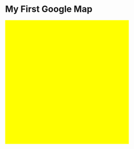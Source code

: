 <!DOCTYPE html>
<html>
<body>

<h1>My First Google Map</h1>

<div id="map" style="width:400px;height:400px;background:yellow"></div>

<script>
function myMap() {
    var mapOptions = {
        center: new google.maps.LatLng(10.7647333,106.694847,897),
        zoom: 10,
        mapTypeId: google.maps.MapTypeId.HYBRID
    }
var map = new google.maps.Map(document.getElementById("map"), mapOptions);
}
</script>

<script src="https://maps.googleapis.com/maps/api/js?callback=myMap"></script>

</body>
</html>
